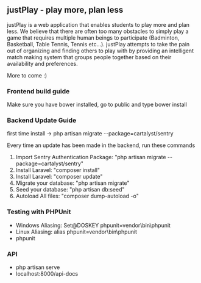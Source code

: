 ## justPlay - play more, plan less

justPlay is a web application that enables students to play more and plan less. We believe that there are often too many obstacles to simply play a game that requires multiple human beings to participate (Badminton, Basketball, Table Tennis, Tennis etc...). justPlay attempts to take the pain out of organizing and finding others to play with by providing an intelligent match making system that groups people together based on their availability and preferences.

More to come :)

<h3> Frontend build guide </h3>
<p> Make sure you have bower installed, go to public and type bower install</p>

<h3> Backend Update Guide </h3>
<p> first time install -> php artisan migrate --package=cartalyst/sentry </p>
<p> Every time an update has been made in the backend, run these commands </p>
<ol>
  <li> Import Sentry Authentication Package: "php artisan migrate --package=cartalyst/sentry" </li>
  <li> Install Laravel: "composer install" </li>
  <li> Install Laravel: "composer update" </li>
  <li> Migrate your database: "php artisan migrate" </li>
  <li> Seed your database: "php artisan db:seed" </li>
  <li> Autoload All files: "composer dump-autoload -o" </li>
</ol>

<h3> Testing with PHPUnit </h3>
<ul>
  <li> Windows Aliasing: Set@DOSKEY phpunit=vendor\bin\phpunit </li>
  <li> Linux Aliasing: alias phpunit=vendor\bin\phpunit </li>
  <li> phpunit </li>
</ul>

<h3> API </h3>
<ul>
  <li> php artisan serve </li>
  <li> localhost:8000/api-docs </li>
</ul>

